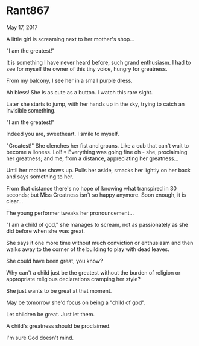 # Rant867


May 17, 2017

A little girl is screaming next to her mother's shop...

"I am the greatest!"

It is something I have never heard before, such grand enthusiasm. I had to see for myself the owner of this tiny voice, hungry for greatness. 

From my balcony, I see her in a small purple dress.

Ah bless! She is as cute as a button. I watch this rare sight.

Later she starts to jump, with her hands up in the sky, trying to catch an invisible something. 

"I am the greatest!"

Indeed you are, sweetheart. I smile to myself.

"Greatest!" She clenches her fist and groans. Like a cub that can't wait to become a lioness. Lol!
*
Everything was going fine oh - she, proclaiming her greatness; and me, from a distance, appreciating her greatness...

Until her mother shows up. Pulls her aside, smacks her lightly on her back and says something to her.

From that distance there's no hope of knowing what transpired in 30 seconds; but Miss Greatness isn't so happy anymore. Soon enough, it is clear...

The young performer tweaks her pronouncement...

"I am a child of god," she manages to scream, not as passionately as she did before when she was great. 

She says it one more time without much conviction or enthusiasm and then walks away to the corner of the building to play with dead leaves.

She could have been great, you know?

Why can't a child just be the greatest without the burden of religion or appropriate religious declarations cramping her style?

She just wants to be great at that moment.

May be tomorrow she'd focus on being a "child of god".

Let children be great. Just let them.

A child's greatness should be proclaimed. 

I'm sure God doesn't mind.